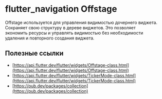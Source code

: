 # flutter_navigation Offstage

Offstage используется для управления видимостью дочернего виджета. Сохраняет свою структуру в дереве виджетов. 
Это позволяет экономить ресурсы и управлять видимостью без необходимости удаления и повторного создания виджета.


## Полезные ссылки

- [https://api.flutter.dev/flutter/widgets/Offstage-class.html](https://api.flutter.dev/flutter/widgets/Offstage-class.html)
- [https://api.flutter.dev/flutter/widgets/TickerMode-class.html](https://api.flutter.dev/flutter/widgets/TickerMode-class.html)
- [https://pub.dev/packages/collection](https://pub.dev/packages/collection)
